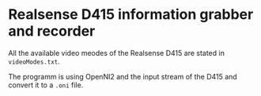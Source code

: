 # Realsense D415 information grabber and recorder

All the available video meodes of the Realsense D415 are stated in `videoModes.txt`.

The programm is using OpenNI2 and the input stream of the D415 and convert it to a `.oni` file.
